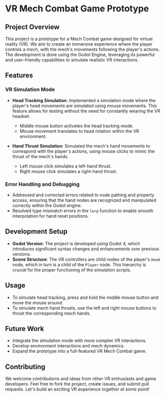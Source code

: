 # VR Mech Combat Game Prototype

## Project Overview

This project is a prototype for a Mech Combat game designed for virtual reality (VR). We aim to create an immersive experience where the player controls a mech, with the mech's movements following the player's actions. The development is done using the Godot Engine, leveraging its powerful and user-friendly capabilities to simulate realistic VR interactions.

## Features

### VR Simulation Mode

- **Head Tracking Simulation**: Implemented a simulation mode where the player's head movements are simulated using mouse movements. This feature allows for testing without the need for constantly wearing the VR headset.
  
  - Middle mouse button activates the head tracking mode.
  - Mouse movement translates to head rotation within the VR environment.
  
- **Hand Thrust Simulation**: Simulated the mech's hand movements to correspond with the player's actions, using mouse clicks to mimic the thrust of the mech's hands.

  - Left mouse click simulates a left-hand thrust.
  - Right mouse click simulates a right-hand thrust.
  
### Error Handling and Debugging

- Addressed and corrected errors related to node pathing and property access, ensuring that the hand nodes are recognized and manipulated correctly within the Godot engine.
- Resolved type mismatch errors in the `lerp` function to enable smooth interpolation for hand reset positions.

## Development Setup

- **Godot Version**: The project is developed using Godot 4, which introduces significant syntax changes and enhancements over previous versions.
- **Scene Structure**: The VR controllers are child nodes of the player's `Head` node, which in turn is a child of the `Player` node. This hierarchy is crucial for the proper functioning of the simulation scripts.

## Usage

- To simulate head tracking, press and hold the middle mouse button and move the mouse around.
- To simulate mech hand thrusts, use the left and right mouse buttons to thrust the corresponding mech hands.

## Future Work

- Integrate the simulation mode with more complex VR interactions.
- Develop environment interactions and mech dynamics.
- Expand the prototype into a full-featured VR Mech Combat game.

## Contributing

We welcome contributions and ideas from other VR enthusiasts and game developers. Feel free to fork the project, create issues, and submit pull requests. Let's build an exciting VR experience together at some point!


